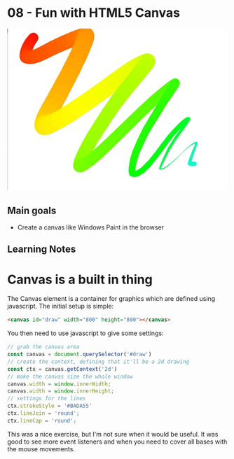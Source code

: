 # 08 - Fun with HTML5 Canvas
![](./screenshot8.jpg)

## Main goals

- Create a canvas like Windows Paint in the browser

## Learning Notes
# Canvas is a built in thing
The Canvas element is a container for graphics which are defined using javascript. The initial setup is simple:
``` html
<canvas id="draw" width="800" height="800"></canvas>
```

You then need to use javascript to give some settings:
``` javascript
// grab the canvas area
const canvas = document.querySelector('#draw')
// create the context, defining that it'll be a 2d drawing
const ctx = canvas.getContext('2d')
// make the canvas size the whole window
canvas.width = window.innerWidth;
canvas.width = window.innerHeight;
// settings for the lines
ctx.strokeStyle = '#BADA55'
ctx.lineJoin = 'round';
ctx.lineCap = 'round';
```

This was a nice exercise, but I'm not sure when it would be useful. It was good to see more event listeners and when you need to cover all bases with the mouse movements.